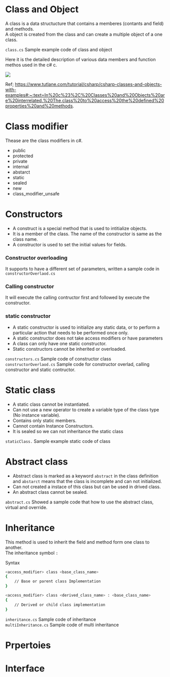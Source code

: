 # Class and Object

A class is a data structucture that contains a memberes (contants and field) and methods.  
A object is created from the class and can create a multiple object of a one class.

`class.cs`  Sample example code of class  and object

Here it is the detailed description of various data members and function methos used in the c# c.  

![](https://github.com/lallaw8809/c-Sharp/blob/main/imgs/class_object.png?raw=true)

Ref; https://www.tutlane.com/tutorial/csharp/csharp-classes-and-objects-with-examples#:~:text=In%20c%23%2C%20Classes%20and%20Objects%20are%20interrelated.%20The,class%20to%20access%20the%20defined%20properties%20and%20methods.

# Class modifier
Thease are the class modifiers in c#.

- public   
- protected  
- private  
- internal  
- abstarct   
- static   
- sealed   
- new  
- class_modifier_unsafe  

# Constructors
- A construct is a special method that is used to intitialize objects.
- It is a member of the class. The name of the constructor is same as the class name.
- A constructor is used to set the initial values for fields.

### Constructor overloading
It supports to have a different set of parameters, written a sample code in `constructorOverlaod.cs`

### Calling constructor
It will execute the calling contructor first and followed by execute the constructor.  

### static constructor
- A static constructor is used to initialize any static data, or to perform a particular action that needs to be performed once only.
- A static constructor does not take access modifiers or have parameters
- A class can only have one static constructor.
- Static constructors cannot be inherited or overloaded.

`constructors.cs` Sample code of constructor class  
`constructorOverlaod.cs` Sample code for constructor overlad, calling constructor and static contructor.

# Static class

- A static class cannot be instantiated.
- Can not use a new operator to create a variable type of the class type (No instance variable).
- Contains only static members.
- Cannot contain Instance Constructors.
- It is sealed so we can not inheritance the static class

`staticClass.`  Sample example static code of class  

# Abstract class

- Abstract class is marked as a keyword `abstract` in the class definition and `abstarct` means that the class is incomplete and can not initialized. 
- Can not created a instace of this class but can be used in drived class.
- An abstract class cannot be sealed.

`abstract.cs` Showed a sample code that how to use the abstract class, virtual and override.  

# Inheritance

This method is used to inherit the field and method form one class to another.  
The inheritance symbol `:`    

Syntax
```sh
<access_modifier> class <base_class_name>
{
    // Base or parent class Implementation
}

<access_modifier> class <derived_class_name> : <base_class_name>
{
    // Derived or child class implementation
}
```

`inheritance.cs` Sample code of inheritance   
`multiInheritance.cs` Sample code of multi inheritance  

# Prpertoies

# Interface